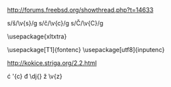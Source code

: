 http://forums.freebsd.org/showthread.php?t=14633

s/š/\\v{s}/g
s/č/\\v{c}/g
s/Č/\\v{C}/g


\usepackage{xltxtra}

\usepackage[T1]{fontenc}
\usepackage[utf8]{inputenc}

http://kokice.striga.org/2.2.html

ć \'{c}
đ \dj{}
ž \v{z}
